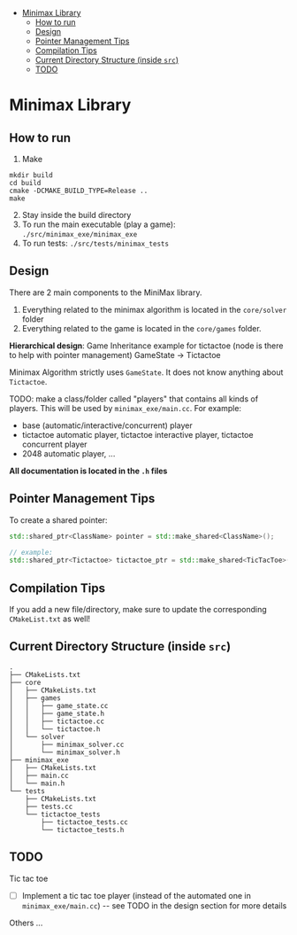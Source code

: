 - [Minimax Library](#minimax-library)
  - [How to run](#how-to-run)
  - [Design](#design)
  - [Pointer Management Tips](#pointer-management-tips)
  - [Compilation Tips](#compilation-tips)
  - [Current Directory Structure (inside `src`)](#current-directory-structure-inside-src)
  - [TODO](#todo)


# Minimax Library

## How to run
1. Make
```
mkdir build
cd build
cmake -DCMAKE_BUILD_TYPE=Release ..
make
```
2. Stay inside the build directory
3. To run the main executable (play a game): `./src/minimax_exe/minimax_exe`
4. To run tests: `./src/tests/minimax_tests`

## Design
There are 2 main components to the MiniMax library. 
1. Everything related to the minimax algorithm is located in the `core/solver` folder
2. Everything related to the game is located in the `core/games` folder.

**Hierarchical design**: Game Inheritance example for tictactoe (node is there to help with pointer management)
GameState -> Tictactoe

Minimax Algorithm strictly uses `GameState`. It does not know anything about `Tictactoe`.

TODO: make a class/folder called "players" that contains all kinds of players. This will be used by `minimax_exe/main.cc`. For example:
* base (automatic/interactive/concurrent) player
* tictactoe automatic player, tictactoe interactive player, tictactoe concurrent player
* 2048 automatic player, ...

**All documentation is located in the `.h` files**

## Pointer Management Tips

To create a shared pointer: 
```cpp
std::shared_ptr<ClassName> pointer = std::make_shared<ClassName>();

// example:
std::shared_ptr<Tictactoe> tictactoe_ptr = std::make_shared<TicTacToe>();
```

## Compilation Tips
If you add a new file/directory, make sure to update the corresponding `CMakeList.txt` as well!

## Current Directory Structure (inside `src`)
```
.
├── CMakeLists.txt
├── core
│   ├── CMakeLists.txt
│   ├── games
│   │   ├── game_state.cc
│   │   ├── game_state.h
│   │   ├── tictactoe.cc
│   │   └── tictactoe.h
│   └── solver
│       ├── minimax_solver.cc
│       └── minimax_solver.h
├── minimax_exe
│   ├── CMakeLists.txt
│   ├── main.cc
│   └── main.h
└── tests
    ├── CMakeLists.txt
    ├── tests.cc
    └── tictactoe_tests
        ├── tictactoe_tests.cc
        └── tictactoe_tests.h
```

## TODO
Tic tac toe
- [ ] Implement a tic tac toe player (instead of the automated one in `minimax_exe/main.cc`) -- see TODO in the design section for more details

Others
...